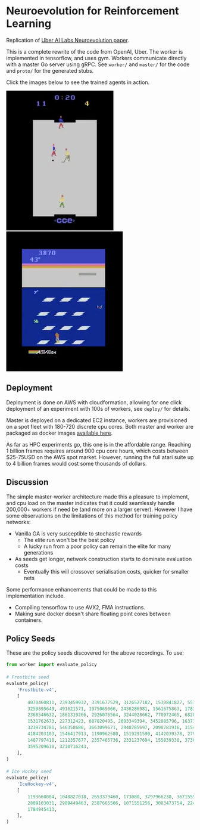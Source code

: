 # Neuroevolution for Reinforcement Learning

Replication of [Uber AI Labs Neuroevolution paper](https://arxiv.org/pdf/1712.06567.pdf).

This is a complete rewrite of the code from OpenAI, Uber. The worker is implemented in tensorflow, and uses gym.
Workers communicate directly with a master Go server using gRPC. See `worker/` and `master/` for the code and
`proto/` for the generated stubs.

Click the images below to see the trained agents in action.

[![Ice Hockey Agent](img/ih.png)](https://www.youtube.com/watch?v=y6nZ2uVKKO8)
[![Frostbite Agent](img/fb.png)](https://www.youtube.com/watch?v=rotoBxjUBmM)


## Deployment

Deployment is done on AWS with cloudformation, allowing for one click deployment of an experiment with 100s of
workers, see `deploy/` for details.

Master is deployed on a dedicated EC2 instance, workers are provisioned on a spot fleet with 180-720 discrete cpu
cores. Both master and worker are packaged as docker images [available here](http://dockerhub.com/r/cshenton/neuro).

As far as HPC experiments go, this one is in the affordable range. Reaching 1 billion frames requires around
900 cpu core hours, which costs between $25-75USD on the AWS spot market. However, running the full atari suite
up to 4 billion frames would cost some thousands of dollars.


## Discussion

The simple master-worker architecture made this a pleasure to implement, and cpu load on the master indicates
that it could seamlessly handle 200,000+ workers if need be (and more on a larger server). However I have some
observations on the limitations of this method for training policy networks:

- Vanilla GA is very susceptible to stochastic rewards
    - The elite run won't be the best policy
    - A lucky run from a poor policy can remain the elite for many generations
- As seeds get longer, network construction starts to dominate evaluation costs
    - Eventually this will crossover serialisation costs, quicker for smaller nets

Some performance enhancements that could be made to this implementation include.

- Compiling tensorflow to use AVX2, FMA instructions.
- Making sure docker doesn't share floating point cores between containers.


## Policy Seeds

These are the policy seeds discovered for the above recordings. To use:

```python
from worker import evaluate_policy

# Frostbite seed
evaluate_policy(
    'Frostbite-v4',
    [
        4070460811, 2393459932, 3391677529, 3126527182, 1530841827, 551825296, 2788280626,
        3259895649, 491621571, 1975069066, 2436286981, 1561675863, 1783350318, 1327606738,
        2368546632, 1861319266, 2926076564, 3244028662, 770972465, 682803462, 4187104692,
        1531762673, 227312423, 687820495, 2693349394, 3452885796, 1637163948, 1847219188,
        3239734781, 546358686, 3663099671, 2948785697, 2098781916, 3154979704, 3257521261,
        4184203103, 1546417913, 1190962580, 1519291590, 4142039378, 2791828317, 794877055,
        1407797410, 1212357677, 2357465736, 2331237694, 155839330, 3730261797, 2730616978,
        3595209610, 3230716243,
    ],
)

# Ice Hockey seed
evaluate_policy(
    'IceHockey-v4',
    [
        1193660004, 1040827018, 2653379460, 173080, 3797966230, 3671555679, 1574614964,
        2809103031, 2989449463, 2587665506, 1071551256, 3083473754, 224017235, 3009524750,
        1784945413,
    ],
)
```